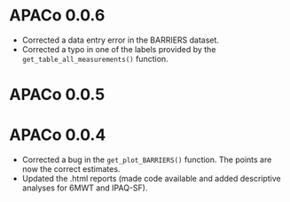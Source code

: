 # APACo 0.0.6
* Corrected a data entry error in the BARRIERS dataset.
* Corrected a typo in one of the labels provided by the `get_table_all_measurements()` function.

# APACo 0.0.5

# APACo 0.0.4
* Corrected a bug in the `get_plot_BARRIERS()` function. The points are now the correct estimates.
* Updated the .html reports (made code available and added descriptive analyses for 6MWT and IPAQ-SF).
